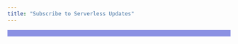 ```yaml
---
title: "Subscribe to Serverless Updates"
---
```

<style>
    .slider .slide--item {
        height: 650px;
        padding-top:5%;
    }

    .bg-dark {
        background-color: #373737 !important;
    }

    .slider
    {
        width: 100%;
    }

    .slider p{
        color:#fff;
    }

    .slider .landing-titles{
        color: #fff;
        font-size: 38px;

    }

    .slider .row-content {
        padding-top: 80px;
    }

    .pt-100 {
        padding-top: 100px !important;
    }

    #feature2{
        padding-top: 100px;
        border-top: 15px solid #8b91e3;
        overflow: hidden;
    }

    .landing-text {
        margin: auto;
        text-align: center;
    }

    .landing-img img {
        max-width: 100%;
    }

    @media (max-width: 768px){
        .slider .slide--item {
            height: auto;
            margin-bottom: 40px;
        }
    }

    section#feature2 {
        color: #0c0316;
        padding-bottom: 75px;
    }

    .download-book {
        margin: 100px 0;
    }

 #_form_27_ { font-size:14px; line-height:1.6; font-family:arial, helvetica, sans-serif; margin:0; }
 #_form_27_ * { outline:0; }
 ._form_hide { display:none; visibility:hidden; }
 ._form_show { display:block; visibility:visible; }
 #_form_27_._form-top { top:0; }
 #_form_27_._form-bottom { bottom:0; }
 #_form_27_._form-left { left:0; }
 #_form_27_._form-right { right:0; }
 #_form_27_ input[type="text"],#_form_27_ input[type="date"],#_form_27_ textarea { padding:6px; height:auto; border:#979797 1px solid; border-radius:4px; color:#000 !important; font-size:13px; -webkit-box-sizing:border-box; -moz-box-sizing:border-box; box-sizing:border-box; }
 #_form_27_ textarea { resize:none; }
 #_form_27_ ._submit { -webkit-appearance:none; cursor:pointer; font-family:arial, sans-serif; font-size:20px; text-align:center; background:#4b45c6 !important; border:0 !important; -moz-border-radius:4px !important; -webkit-border-radius:4px !important; border-radius:4px !important; color:#fff !important; padding:20px !important; }
 #_form_27_ ._close-icon { cursor:pointer; background-image:url('https://d226aj4ao1t61q.cloudfront.net/esfkyjh1u_forms-close-dark.png'); background-repeat:no-repeat; background-size:14.2px 14.2px; position:absolute; display:block; top:11px; right:9px; overflow:hidden; width:16.2px; height:16.2px; }
 #_form_27_ ._close-icon:before { position:relative; }
 #_form_27_ ._form-body { margin-bottom:30px; }
 #_form_27_ ._form-image-left { width:150px; float:left; }
 #_form_27_ ._form-content-right { margin-left:164px; }
 #_form_27_ ._form-branding { color:#fff; font-size:10px; clear:both; text-align:left; margin-top:30px; font-weight:100; }
 #_form_27_ ._form-branding ._logo { display:block; width:130px; height:14px; margin-top:6px; background-image:url('https://d226aj4ao1t61q.cloudfront.net/hh9ujqgv5_aclogo_li.png'); background-size:130px auto; background-repeat:no-repeat; }
 #_form_27_ ._form-label,#_form_27_ ._form_element ._form-label { font-weight:bold; margin-bottom:5px; display:block; }
 #_form_27_._dark ._form-branding { color:#333; }
 #_form_27_._dark ._form-branding ._logo { background-image:url('https://d226aj4ao1t61q.cloudfront.net/jftq2c8s_aclogo_dk.png'); }
 #_form_27_ ._form_element { position:relative; margin-bottom:10px; font-size:0; max-width:100%; }
 #_form_27_ ._form_element * { font-size:14px; }
 #_form_27_ ._form_element._clear { clear:both; width:100%; float:none; }
 #_form_27_ ._form_element._clear:after { clear:left; }
 #_form_27_ ._form_element input[type="text"],#_form_27_ ._form_element input[type="date"],#_form_27_ ._form_element select,#_form_27_ ._form_element textarea:not(.g-recaptcha-response) { display:block; width:100%; -webkit-box-sizing:border-box; -moz-box-sizing:border-box; box-sizing:border-box; }
 #_form_27_ ._field-wrapper { position:relative; }
 #_form_27_ ._inline-style { float:left; }
 #_form_27_ ._inline-style input[type="text"] { width:150px; }
 #_form_27_ ._inline-style:not(._clear) + ._inline-style:not(._clear) { margin-left:20px; }
 #_form_27_ ._form_element img._form-image { max-width:100%; }
 #_form_27_ ._clear-element { clear:left; }
 #_form_27_ ._full_width { width:100%; }
 #_form_27_ ._form_full_field { display:block; width:100%; margin-bottom:10px; }
 #_form_27_ input[type="text"]._has_error,#_form_27_ textarea._has_error { border:#f37c7b 1px solid; }
 #_form_27_ input[type="checkbox"]._has_error { outline:#f37c7b 1px solid; }
 #_form_27_ ._error { display:block; position:absolute; font-size:13px; z-index:10000001; }
 #_form_27_ ._error._above { padding-bottom:4px; bottom:39px; right:0; }
 #_form_27_ ._error._below { padding-top:4px; top:100%; right:0; }
 #_form_27_ ._error._above ._error-arrow { bottom:0; right:15px; border-left:5px solid transparent; border-right:5px solid transparent; border-top:5px solid #f37c7b; }
 #_form_27_ ._error._below ._error-arrow { top:0; right:15px; border-left:5px solid transparent; border-right:5px solid transparent; border-bottom:5px solid #f37c7b; }
 #_form_27_ ._error-inner { padding:8px 12px; background-color:#f37c7b; font-size:13px; font-family:arial, sans-serif; color:#fff; text-align:center; text-decoration:none; -webkit-border-radius:4px; -moz-border-radius:4px; border-radius:4px; }
 #_form_27_ ._error-inner._form_error { margin-bottom:5px; text-align:left; }
 #_form_27_ ._button-wrapper ._error-inner._form_error { position:static; }
 #_form_27_ ._error-inner._no_arrow { margin-bottom:10px; }
 #_form_27_ ._error-arrow { position:absolute; width:0; height:0; }
 #_form_27_ ._error-html { margin-bottom:10px; }
 .pika-single { z-index:10000001 !important; }
 @media all and (min-width:320px) and (max-width:667px) { ::-webkit-scrollbar { display:none; }
 #_form_27_ { margin:0; width:100%; min-width:100%; max-width:100%; box-sizing:border-box; }
 #_form_27_ * { -webkit-box-sizing:border-box; -moz-box-sizing:border-box; box-sizing:border-box; font-size:1em; }
 #_form_27_ ._form-content { margin:0; width:100%; }
 #_form_27_ ._form-inner { display:block; min-width:100%; }
 #_form_27_ ._form-title,#_form_27_ ._inline-style { margin-top:0; margin-right:0; margin-left:0; }
 #_form_27_ ._form-title { font-size:1.2em; }
 #_form_27_ ._form_element { margin:0 0 20px; padding:0; width:100%; }
 #_form_27_ ._form-element,#_form_27_ ._inline-style,#_form_27_ input[type="text"],#_form_27_ label,#_form_27_ p,#_form_27_ textarea:not(.g-recaptcha-response) { float:none; display:block; width:100%; }
 #_form_27_ ._row._checkbox-radio label { display:inline; }
 #_form_27_ ._row,#_form_27_ p,#_form_27_ label { margin-bottom:0.7em; width:100%; }
 #_form_27_ ._row input[type="checkbox"],#_form_27_ ._row input[type="radio"] { margin:0 !important; vertical-align:middle !important; }
 #_form_27_ ._row input[type="checkbox"] + span label { display:inline; }
 #_form_27_ ._row span label { margin:0 !important; width:initial !important; vertical-align:middle !important; }
 #_form_27_ ._form-image { max-width:100%; height:auto !important; }
 #_form_27_ input[type="text"] { padding-left:10px; padding-right:10px; font-size:16px; line-height:1.3em; -webkit-appearance:none; }
 #_form_27_ input[type="radio"],#_form_27_ input[type="checkbox"] { display:inline-block; width:1.3em; height:1.3em; font-size:1em; margin:0 0.3em 0 0; vertical-align:baseline; }
 #_form_27_ button[type="submit"] { padding:20px; font-size:1.5em; }
 #_form_27_ ._inline-style { margin:20px 0 0 !important; }
 }
 #_form_27_ { position:relative; text-align:left; margin:25px auto 0; padding:20px; -webkit-box-sizing:border-box; -moz-box-sizing:border-box; box-sizing:border-box; *zoom:1; background:#8b91e3 !important; border:0px solid #b0b0b0 !important; width:500px; -moz-border-radius:0px !important; -webkit-border-radius:0px !important; border-radius:0px !important; color:#fff !important; }
 #_form_27_ ._form-title { font-size:22px; line-height:22px; font-weight:600; margin-bottom:0; }
 #_form_27_:before,#_form_27_:after { content:" "; display:table; }
 #_form_27_:after { clear:both; }
 #_form_27_._inline-style { width:auto; display:inline-block; }
 #_form_27_._inline-style input[type="text"],#_form_27_._inline-style input[type="date"] { padding:10px 12px; }
 #_form_27_._inline-style button._inline-style { position:relative; top:27px; }
 #_form_27_._inline-style p { margin:0; }
 #_form_27_._inline-style ._button-wrapper { position:relative; margin:27px 12.5px 0 20px; }
 #_form_27_ ._form-thank-you { position:relative; left:0; right:0; text-align:center; font-size:18px; }
 @media all and (min-width:320px) and (max-width:667px) { #_form_27_._inline-form._inline-style ._inline-style._button-wrapper { margin-top:20px !important; margin-left:0 !important; }
 }

</style>

<section id="feature2" class="section feature feature-2 feature-left bg-white">
    <div class="container">
        <div class="row" style="padding-bottom: 25px;">
        </div>
    </div>
</section>

<script type="text/javascript">
window.cfields = [];
window._show_thank_you = function(id, message, trackcmp_url) {
  var form = document.getElementById('_form_' + id + '_'), thank_you = form.querySelector('._form-thank-you');
  form.querySelector('._form-content').style.display = 'none';
  thank_you.innerHTML = message;
  thank_you.style.display = 'block';
  if (typeof(trackcmp_url) != 'undefined' && trackcmp_url) {
    // Site tracking URL to use after inline form submission.
    _load_script(trackcmp_url);
  }
  if (typeof window._form_callback !== 'undefined') window._form_callback(id);
};
window._show_error = function(id, message, html) {
  var form = document.getElementById('_form_' + id + '_'), err = document.createElement('div'), button = form.querySelector('button'), old_error = form.querySelector('._form_error');
  if (old_error) old_error.parentNode.removeChild(old_error);
  err.innerHTML = message;
  err.className = '_error-inner _form_error _no_arrow';
  var wrapper = document.createElement('div');
  wrapper.className = '_form-inner';
  wrapper.appendChild(err);
  button.parentNode.insertBefore(wrapper, button);
  document.querySelector('[id^="_form"][id$="_submit"]').disabled = false;
  if (html) {
    var div = document.createElement('div');
    div.className = '_error-html';
    div.innerHTML = html;
    err.appendChild(div);
  }
};
window._load_script = function(url, callback) {
    var head = document.querySelector('head'), script = document.createElement('script'), r = false;
    script.type = 'text/javascript';
    script.charset = 'utf-8';
    script.src = url;
    if (callback) {
      script.onload = script.onreadystatechange = function() {
      if (!r && (!this.readyState || this.readyState == 'complete')) {
        r = true;
        callback();
        }
      };
    }
    head.appendChild(script);
};
(function() {
  if (window.location.search.search("excludeform") !== -1) return false;
  var getCookie = function(name) {
    var match = document.cookie.match(new RegExp('(^|; )' + name + '=([^;]+)'));
    return match ? match[2] : null;
  }
  var setCookie = function(name, value) {
    var now = new Date();
    var time = now.getTime();
    var expireTime = time + 1000 * 60 * 60 * 24 * 365;
    now.setTime(expireTime);
    document.cookie = name + '=' + value + '; expires=' + now + ';path=/';
  }
      var addEvent = function(element, event, func) {
    if (element.addEventListener) {
      element.addEventListener(event, func);
    } else {
      var oldFunc = element['on' + event];
      element['on' + event] = function() {
        oldFunc.apply(this, arguments);
        func.apply(this, arguments);
      };
    }
  }
  var _removed = false;
  var form_to_submit = document.getElementById('_form_27_');
  var allInputs = form_to_submit.querySelectorAll('input, select, textarea'), tooltips = [], submitted = false;

  var getUrlParam = function(name) {
    var regexStr = '[\?&]' + name + '=([^&#]*)';
    var results = new RegExp(regexStr, 'i').exec(window.location.href);
    return results != undefined ? decodeURIComponent(results[1]) : false;
  };

  for (var i = 0; i < allInputs.length; i++) {
    var regexStr = "field\\[(\\d+)\\]";
    var results = new RegExp(regexStr).exec(allInputs[i].name);
    if (results != undefined) {
      allInputs[i].dataset.name = window.cfields[results[1]];
    } else {
      allInputs[i].dataset.name = allInputs[i].name;
    }
    var fieldVal = getUrlParam(allInputs[i].dataset.name);

    if (fieldVal) {
      if (allInputs[i].type == "radio" || allInputs[i].type == "checkbox") {
        if (allInputs[i].value == fieldVal) {
          allInputs[i].checked = true;
        }
      } else {
        allInputs[i].value = fieldVal;
      }
    }
  }

  var remove_tooltips = function() {
    for (var i = 0; i < tooltips.length; i++) {
      tooltips[i].tip.parentNode.removeChild(tooltips[i].tip);
    }
      tooltips = [];
  };
  var remove_tooltip = function(elem) {
    for (var i = 0; i < tooltips.length; i++) {
      if (tooltips[i].elem === elem) {
        tooltips[i].tip.parentNode.removeChild(tooltips[i].tip);
        tooltips.splice(i, 1);
        return;
      }
    }
  };
  var create_tooltip = function(elem, text) {
    var tooltip = document.createElement('div'), arrow = document.createElement('div'), inner = document.createElement('div'), new_tooltip = {};
    if (elem.type != 'radio' && elem.type != 'checkbox') {
      tooltip.className = '_error';
      arrow.className = '_error-arrow';
      inner.className = '_error-inner';
      inner.innerHTML = text;
      tooltip.appendChild(arrow);
      tooltip.appendChild(inner);
      elem.parentNode.appendChild(tooltip);
    } else {
      tooltip.className = '_error-inner _no_arrow';
      tooltip.innerHTML = text;
      elem.parentNode.insertBefore(tooltip, elem);
      new_tooltip.no_arrow = true;
    }
    new_tooltip.tip = tooltip;
    new_tooltip.elem = elem;
    tooltips.push(new_tooltip);
    return new_tooltip;
  };
  var resize_tooltip = function(tooltip) {
    var rect = tooltip.elem.getBoundingClientRect();
    var doc = document.documentElement, scrollPosition = rect.top - ((window.pageYOffset || doc.scrollTop)  - (doc.clientTop || 0));
    if (scrollPosition < 40) {
      tooltip.tip.className = tooltip.tip.className.replace(/ ?(_above|_below) ?/g, '') + ' _below';
    } else {
      tooltip.tip.className = tooltip.tip.className.replace(/ ?(_above|_below) ?/g, '') + ' _above';
    }
  };
  var resize_tooltips = function() {
    if (_removed) return;
    for (var i = 0; i < tooltips.length; i++) {
      if (!tooltips[i].no_arrow) resize_tooltip(tooltips[i]);
    }
  };
  var validate_field = function(elem, remove) {
    var tooltip = null, value = elem.value, no_error = true;
    remove ? remove_tooltip(elem) : false;
    if (elem.type != 'checkbox') elem.className = elem.className.replace(/ ?_has_error ?/g, '');
    if (elem.getAttribute('required') !== null) {
      if (elem.type == 'radio' || (elem.type == 'checkbox' && /any/.test(elem.className))) {
        var elems = form_to_submit.elements[elem.name];
        if (!(elems instanceof NodeList || elems instanceof HTMLCollection) || elems.length <= 1) {
          no_error = elem.checked;
        }
        else {
          no_error = false;
          for (var i = 0; i < elems.length; i++) {
            if (elems[i].checked) no_error = true;
          }
        }
        if (!no_error) {
          tooltip = create_tooltip(elem, "Please select an option.");
        }
      } else if (elem.type =='checkbox') {
        var elems = form_to_submit.elements[elem.name], found = false, err = [];
        no_error = true;
        for (var i = 0; i < elems.length; i++) {
          if (elems[i].getAttribute('required') === null) continue;
          if (!found && elems[i] !== elem) return true;
          found = true;
          elems[i].className = elems[i].className.replace(/ ?_has_error ?/g, '');
          if (!elems[i].checked) {
            no_error = false;
            elems[i].className = elems[i].className + ' _has_error';
            err.push("Checking %s is required".replace("%s", elems[i].value));
          }
        }
        if (!no_error) {
          tooltip = create_tooltip(elem, err.join('<br/>'));
        }
      } else if (elem.tagName == 'SELECT') {
        var selected = true;
        if (elem.multiple) {
          selected = false;
          for (var i = 0; i < elem.options.length; i++) {
            if (elem.options[i].selected) {
              selected = true;
              break;
            }
          }
        } else {
          for (var i = 0; i < elem.options.length; i++) {
            if (elem.options[i].selected && !elem.options[i].value) {
              selected = false;
            }
          }
        }
        if (!selected) {
          elem.className = elem.className + ' _has_error';
          no_error = false;
          tooltip = create_tooltip(elem, "Please select an option.");
        }
      } else if (value === undefined || value === null || value === '') {
        elem.className = elem.className + ' _has_error';
        no_error = false;
        tooltip = create_tooltip(elem, "This field is required.");
      }
    }
    if (no_error && elem.name == 'email') {
      if (!value.match(/^[\+_a-z0-9-'&=]+(\.[\+_a-z0-9-']+)*@[a-z0-9-]+(\.[a-z0-9-]+)*(\.[a-z]{2,})$/i)) {
        elem.className = elem.className + ' _has_error';
        no_error = false;
        tooltip = create_tooltip(elem, "Enter a valid email address.");
      }
    }
    if (no_error && /date_field/.test(elem.className)) {
      if (!value.match(/^\d\d\d\d-\d\d-\d\d$/)) {
        elem.className = elem.className + ' _has_error';
        no_error = false;
        tooltip = create_tooltip(elem, "Enter a valid date.");
      }
    }
    tooltip ? resize_tooltip(tooltip) : false;
    return no_error;
  };
  var needs_validate = function(el) {
    return el.name == 'email' || el.getAttribute('required') !== null;
  };
  var validate_form = function(e) {
    var err = form_to_submit.querySelector('._form_error'), no_error = true;
    if (!submitted) {
      submitted = true;
      for (var i = 0, len = allInputs.length; i < len; i++) {
        var input = allInputs[i];
        if (needs_validate(input)) {
          if (input.type == 'text') {
            addEvent(input, 'blur', function() {
              this.value = this.value.trim();
              validate_field(this, true);
            });
            addEvent(input, 'input', function() {
              validate_field(this, true);
            });
          } else if (input.type == 'radio' || input.type == 'checkbox') {
            (function(el) {
              var radios = form_to_submit.elements[el.name];
              for (var i = 0; i < radios.length; i++) {
                addEvent(radios[i], 'click', function() {
                  validate_field(el, true);
                });
              }
            })(input);
          } else if (input.tagName == 'SELECT') {
            addEvent(input, 'change', function() {
              validate_field(this, true);
            });
          } else if (input.type == 'textarea'){
            addEvent(input, 'input', function() {
              validate_field(this, true);
            });
          }
        }
      }
    }
    remove_tooltips();
    for (var i = 0, len = allInputs.length; i < len; i++) {
      var elem = allInputs[i];
      if (needs_validate(elem)) {
        if (elem.tagName.toLowerCase() !== "select") {
          elem.value = elem.value.trim();
        }
        validate_field(elem) ? true : no_error = false;
      }
    }
    if (!no_error && e) {
      e.preventDefault();
    }
    resize_tooltips();
    return no_error;
  };
  addEvent(window, 'resize', resize_tooltips);
  addEvent(window, 'scroll', resize_tooltips);
  window._old_serialize = null;
  if (typeof serialize !== 'undefined') window._old_serialize = window.serialize;
  _load_script("//d3rxaij56vjege.cloudfront.net/form-serialize/0.3/serialize.min.js", function() {
    window._form_serialize = window.serialize;
    if (window._old_serialize) window.serialize = window._old_serialize;
  });
  var form_submit = function(e) {
    e.preventDefault();
    if (validate_form()) {
      // use this trick to get the submit button & disable it using plain javascript
      document.querySelector('#_form_27_submit').disabled = true;
            var serialized = _form_serialize(document.getElementById('_form_27_'));
      var err = form_to_submit.querySelector('._form_error');
      err ? err.parentNode.removeChild(err) : false;
      _load_script('https://dashbird.activehosted.com/proc.php?' + serialized + '&jsonp=true');
    }
    return false;
  };
  addEvent(form_to_submit, 'submit', form_submit);
})();

</script>
